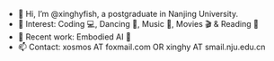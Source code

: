 - 👋 Hi, I’m @xinghyfish, a postgraduate in Nanjing University.
- 👀 Interest: Coding 💻, Dancing 💃, Music 🎵, Movies 🎬 & Reading 📕
- 🌱 Recent work: Embodied AI 🦾
- 📫 Contact: xosmos AT foxmail.com OR xinghy AT smail.nju.edu.cn

<!---
xinghyfish/xinghyfish is a ✨ special ✨ repository because its `README.md` (this file) appears on your GitHub profile.
You can click the Preview link to take a look at your changes.
--->

